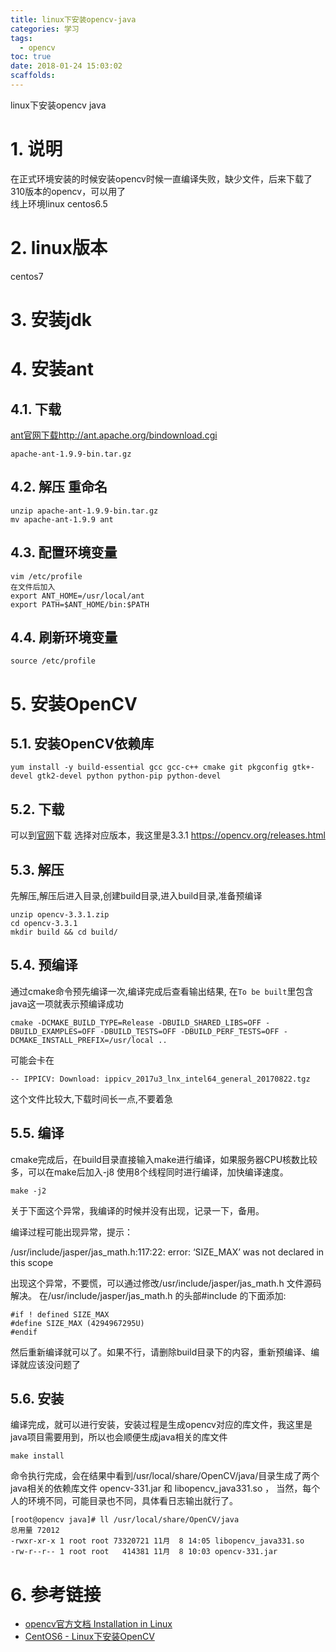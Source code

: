 ```yaml
---
title: linux下安装opencv-java 
categories: 学习
tags:
  - opencv
toc: true
date: 2018-01-24 15:03:02
scaffolds:
---
```

linux下安装opencv java 

# 1. 说明
在正式环境安装的时候安装opencv时候一直编译失败，缺少文件，后来下载了310版本的opencv，可以用了  
线上环境linux centos6.5

# 2. linux版本
centos7

# 3. 安装jdk
# 4. 安装ant
## 4.1. 下载
[ant官网下载](http://ant.apache.org/bindownload.cgi)http://ant.apache.org/bindownload.cgi
```
apache-ant-1.9.9-bin.tar.gz
```
## 4.2. 解压 重命名
```
unzip apache-ant-1.9.9-bin.tar.gz
mv apache-ant-1.9.9 ant
```

## 4.3. 配置环境变量
```
vim /etc/profile 
在文件后加入 
export ANT_HOME=/usr/local/ant 
export PATH=$ANT_HOME/bin:$PATH
```
## 4.4. 刷新环境变量
```
source /etc/profile
```

# 5. 安装OpenCV
## 5.1. 安装OpenCV依赖库
```
yum install -y build-essential gcc gcc-c++ cmake git pkgconfig gtk+-devel gtk2-devel python python-pip python-devel
```
## 5.2. 下载
可以到[官网](https://opencv.org/releases.html)下载 选择对应版本，我这里是3.3.1
https://opencv.org/releases.html
## 5.3. 解压
先解压,解压后进入目录,创建build目录,进入build目录,准备预编译
```
unzip opencv-3.3.1.zip
cd opencv-3.3.1 
mkdir build && cd build/
```
## 5.4. 预编译
通过cmake命令预先编译一次,编译完成后查看输出结果, 在```To be built```里包含java这一项就表示预编译成功
```
cmake -DCMAKE_BUILD_TYPE=Release -DBUILD_SHARED_LIBS=OFF -DBUILD_EXAMPLES=OFF -DBUILD_TESTS=OFF -DBUILD_PERF_TESTS=OFF -DCMAKE_INSTALL_PREFIX=/usr/local ..
```
可能会卡在
```
-- IPPICV: Download: ippicv_2017u3_lnx_intel64_general_20170822.tgz
```
这个文件比较大,下载时间长一点,不要着急
## 5.5. 编译
cmake完成后，在build目录直接输入make进行编译，如果服务器CPU核数比较多，可以在make后加入-j8 使用8个线程同时进行编译，加快编译速度。
```
make -j2
```
关于下面这个异常，我编译的时候并没有出现，记录一下，备用。

编译过程可能出现异常，提示：

/usr/include/jasper/jas_math.h:117:22: error: ‘SIZE_MAX’ was not declared in this scope

出现这个异常，不要慌，可以通过修改/usr/include/jasper/jas_math.h 文件源码解决。 
在/usr/include/jasper/jas_math.h 的头部#include 的下面添加:
```
#if ! defined SIZE_MAX 
#define SIZE_MAX (4294967295U) 
#endif
```
然后重新编译就可以了。如果不行，请删除build目录下的内容，重新预编译、编译就应该没问题了
## 5.6. 安装
编译完成，就可以进行安装，安装过程是生成opencv对应的库文件，我这里是java项目需要用到，所以也会顺便生成java相关的库文件
```
make install
```
命令执行完成，会在结果中看到/usr/local/share/OpenCV/java/目录生成了两个java相关的依赖库文件 opencv-331.jar 和 libopencv_java331.so ， 当然，每个人的环境不同，可能目录也不同，具体看日志输出就行了。
```
[root@opencv java]# ll /usr/local/share/OpenCV/java
总用量 72012
-rwxr-xr-x 1 root root 73320721 11月  8 14:05 libopencv_java331.so
-rw-r--r-- 1 root root   414381 11月  8 10:03 opencv-331.jar
```
# 6. 参考链接
*  [opencv官方文档 Installation in Linux](https://docs.opencv.org/master/d7/d9f/tutorial_linux_install.html)
*  [CentOS6 - Linux下安装OpenCV](http://blog.csdn.net/chwshuang/article/details/78208273?locationNum=9&fps=1)

